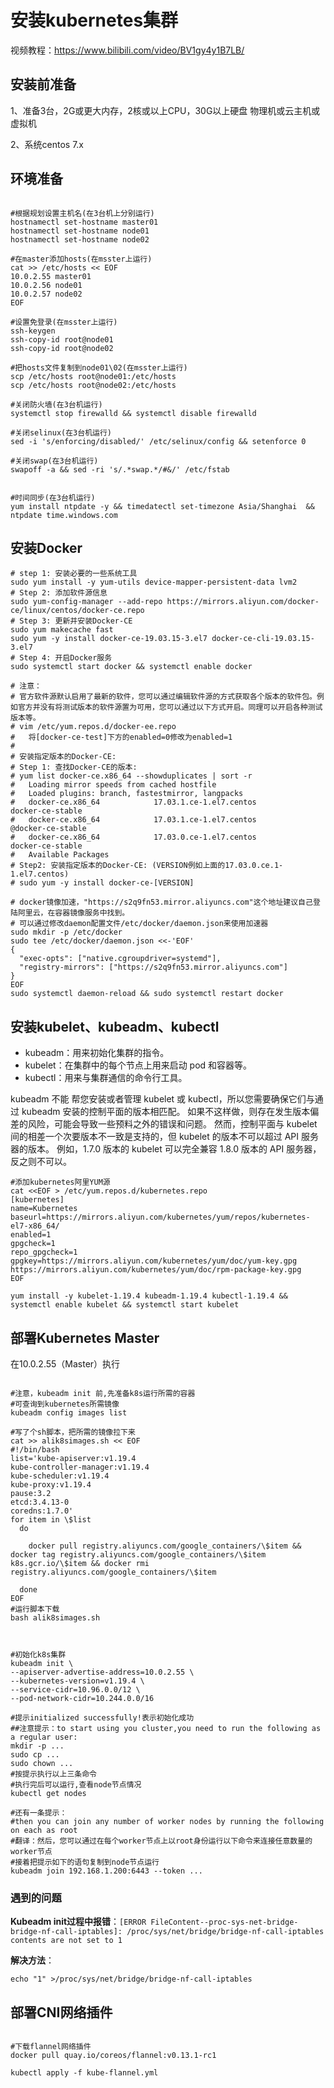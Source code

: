 # 安装kubernetes集群

视频教程：https://www.bilibili.com/video/BV1gy4y1B7LB/

## 安装前准备

1、准备3台，2G或更大内存，2核或以上CPU，30G以上硬盘 物理机或云主机或虚拟机

2、系统centos 7.x

## 环境准备

```shell

#根据规划设置主机名(在3台机上分别运行)
hostnamectl set-hostname master01
hostnamectl set-hostname node01
hostnamectl set-hostname node02

#在master添加hosts(在msster上运行)
cat >> /etc/hosts << EOF
10.0.2.55 master01
10.0.2.56 node01
10.0.2.57 node02
EOF

#设置免登录(在msster上运行)
ssh-keygen
ssh-copy-id root@node01
ssh-copy-id root@node02

#把hosts文件复制到node01\02(在msster上运行)
scp /etc/hosts root@node01:/etc/hosts
scp /etc/hosts root@node02:/etc/hosts

#关闭防火墙(在3台机运行)
systemctl stop firewalld && systemctl disable firewalld

#关闭selinux(在3台机运行)
sed -i 's/enforcing/disabled/' /etc/selinux/config && setenforce 0

#关闭swap(在3台机运行)
swapoff -a && sed -ri 's/.*swap.*/#&/' /etc/fstab


#时间同步(在3台机运行)
yum install ntpdate -y && timedatectl set-timezone Asia/Shanghai  && ntpdate time.windows.com

```

## 安装Docker
```shell
# step 1: 安装必要的一些系统工具
sudo yum install -y yum-utils device-mapper-persistent-data lvm2
# Step 2: 添加软件源信息
sudo yum-config-manager --add-repo https://mirrors.aliyun.com/docker-ce/linux/centos/docker-ce.repo
# Step 3: 更新并安装Docker-CE
sudo yum makecache fast
sudo yum -y install docker-ce-19.03.15-3.el7 docker-ce-cli-19.03.15-3.el7
# Step 4: 开启Docker服务
sudo systemctl start docker && systemctl enable docker

# 注意：
# 官方软件源默认启用了最新的软件，您可以通过编辑软件源的方式获取各个版本的软件包。例如官方并没有将测试版本的软件源置为可用，您可以通过以下方式开启。同理可以开启各种测试版本等。
# vim /etc/yum.repos.d/docker-ee.repo
#   将[docker-ce-test]下方的enabled=0修改为enabled=1
#
# 安装指定版本的Docker-CE:
# Step 1: 查找Docker-CE的版本:
# yum list docker-ce.x86_64 --showduplicates | sort -r
#   Loading mirror speeds from cached hostfile
#   Loaded plugins: branch, fastestmirror, langpacks
#   docker-ce.x86_64            17.03.1.ce-1.el7.centos            docker-ce-stable
#   docker-ce.x86_64            17.03.1.ce-1.el7.centos            @docker-ce-stable
#   docker-ce.x86_64            17.03.0.ce-1.el7.centos            docker-ce-stable
#   Available Packages
# Step2: 安装指定版本的Docker-CE: (VERSION例如上面的17.03.0.ce.1-1.el7.centos)
# sudo yum -y install docker-ce-[VERSION]

# docker镜像加速，"https://s2q9fn53.mirror.aliyuncs.com"这个地址建议自己登陆阿里云，在容器镜像服务中找到。
# 可以通过修改daemon配置文件/etc/docker/daemon.json来使用加速器
sudo mkdir -p /etc/docker
sudo tee /etc/docker/daemon.json <<-'EOF'
{
  "exec-opts": ["native.cgroupdriver=systemd"],
  "registry-mirrors": ["https://s2q9fn53.mirror.aliyuncs.com"]
}
EOF
sudo systemctl daemon-reload && sudo systemctl restart docker
```

## 安装kubelet、kubeadm、kubectl

- kubeadm：用来初始化集群的指令。
- kubelet：在集群中的每个节点上用来启动 pod 和容器等。
- kubectl：用来与集群通信的命令行工具。

kubeadm 不能 帮您安装或者管理 kubelet 或 kubectl，所以您需要确保它们与通过 kubeadm 安装的控制平面的版本相匹配。 如果不这样做，则存在发生版本偏差的风险，可能会导致一些预料之外的错误和问题。 然而，控制平面与 kubelet 间的相差一个次要版本不一致是支持的，但 kubelet 的版本不可以超过 API 服务器的版本。 例如，1.7.0 版本的 kubelet 可以完全兼容 1.8.0 版本的 API 服务器，反之则不可以。

```shell
#添加kubernetes阿里YUM源
cat <<EOF > /etc/yum.repos.d/kubernetes.repo
[kubernetes]
name=Kubernetes
baseurl=https://mirrors.aliyun.com/kubernetes/yum/repos/kubernetes-el7-x86_64/
enabled=1
gpgcheck=1
repo_gpgcheck=1
gpgkey=https://mirrors.aliyun.com/kubernetes/yum/doc/yum-key.gpg https://mirrors.aliyun.com/kubernetes/yum/doc/rpm-package-key.gpg
EOF

yum install -y kubelet-1.19.4 kubeadm-1.19.4 kubectl-1.19.4 && systemctl enable kubelet && systemctl start kubelet

```

## 部署Kubernetes Master
在10.0.2.55（Master）执行
```shell

#注意，kubeadm init 前,先准备k8s运行所需的容器
#可查询到kubernetes所需镜像
kubeadm config images list

#写了个sh脚本，把所需的镜像拉下来
cat >> alik8simages.sh << EOF
#!/bin/bash
list='kube-apiserver:v1.19.4
kube-controller-manager:v1.19.4
kube-scheduler:v1.19.4
kube-proxy:v1.19.4
pause:3.2
etcd:3.4.13-0
coredns:1.7.0'
for item in \$list
  do

    docker pull registry.aliyuncs.com/google_containers/\$item && docker tag registry.aliyuncs.com/google_containers/\$item k8s.gcr.io/\$item && docker rmi registry.aliyuncs.com/google_containers/\$item

  done
EOF
#运行脚本下载
bash alik8simages.sh



#初始化k8s集群
kubeadm init \
--apiserver-advertise-address=10.0.2.55 \
--kubernetes-version=v1.19.4 \
--service-cidr=10.96.0.0/12 \
--pod-network-cidr=10.244.0.0/16

#提示initialized successfully!表示初始化成功
##注意提示：to start using you cluster,you need to run the following as a regular user:
mkdir -p ...
sudo cp ...
sudo chown ...
#按提示执行以上三条命令
#执行完后可以运行,查看node节点情况
kubectl get nodes

#还有一条提示：
#then you can join any number of worker nodes by running the following on each as root
#翻译：然后，您可以通过在每个worker节点上以root身份运行以下命令来连接任意数量的worker节点
#接着把提示如下的语句复制到node节点运行
kubeadm join 192.168.1.200:6443 --token ...
```

### 遇到的问题

**Kubeadm init过程中报错**：`[ERROR FileContent--proc-sys-net-bridge-bridge-nf-call-iptables]: /proc/sys/net/bridge/bridge-nf-call-iptables contents are not set to 1`

**解决方法**：

```shell
echo "1" >/proc/sys/net/bridge/bridge-nf-call-iptables
```

## 部署CNI网络插件

```shell

#下载flannel网络插件
docker pull quay.io/coreos/flannel:v0.13.1-rc1

kubectl apply -f kube-flannel.yml
```
